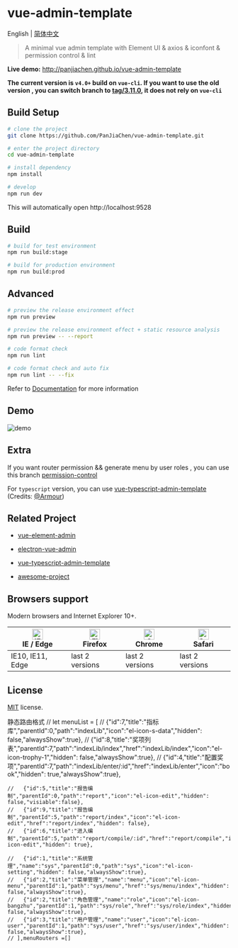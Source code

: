 # vue-admin-template

English | [简体中文](./README-zh.md)

> A minimal vue admin template with Element UI & axios & iconfont & permission control & lint

**Live demo:** http://panjiachen.github.io/vue-admin-template


**The current version is `v4.0+` build on `vue-cli`. If you want to use the old version , you can switch branch to [tag/3.11.0](https://github.com/PanJiaChen/vue-admin-template/tree/tag/3.11.0), it does not rely on `vue-cli`**

## Build Setup


```bash
# clone the project
git clone https://github.com/PanJiaChen/vue-admin-template.git

# enter the project directory
cd vue-admin-template

# install dependency
npm install

# develop
npm run dev
```

This will automatically open http://localhost:9528

## Build

```bash
# build for test environment
npm run build:stage

# build for production environment
npm run build:prod
```

## Advanced

```bash
# preview the release environment effect
npm run preview

# preview the release environment effect + static resource analysis
npm run preview -- --report

# code format check
npm run lint

# code format check and auto fix
npm run lint -- --fix
```

Refer to [Documentation](https://panjiachen.github.io/vue-element-admin-site/guide/essentials/deploy.html) for more information

## Demo

![demo](https://github.com/PanJiaChen/PanJiaChen.github.io/blob/master/images/demo.gif)

## Extra

If you want router permission && generate menu by user roles , you can use this branch [permission-control](https://github.com/PanJiaChen/vue-admin-template/tree/permission-control)

For `typescript` version, you can use [vue-typescript-admin-template](https://github.com/Armour/vue-typescript-admin-template) (Credits: [@Armour](https://github.com/Armour))

## Related Project

- [vue-element-admin](https://github.com/PanJiaChen/vue-element-admin)

- [electron-vue-admin](https://github.com/PanJiaChen/electron-vue-admin)

- [vue-typescript-admin-template](https://github.com/Armour/vue-typescript-admin-template)

- [awesome-project](https://github.com/PanJiaChen/vue-element-admin/issues/2312)

## Browsers support

Modern browsers and Internet Explorer 10+.

| [<img src="https://raw.githubusercontent.com/alrra/browser-logos/master/src/edge/edge_48x48.png" alt="IE / Edge" width="24px" height="24px" />](http://godban.github.io/browsers-support-badges/)</br>IE / Edge | [<img src="https://raw.githubusercontent.com/alrra/browser-logos/master/src/firefox/firefox_48x48.png" alt="Firefox" width="24px" height="24px" />](http://godban.github.io/browsers-support-badges/)</br>Firefox | [<img src="https://raw.githubusercontent.com/alrra/browser-logos/master/src/chrome/chrome_48x48.png" alt="Chrome" width="24px" height="24px" />](http://godban.github.io/browsers-support-badges/)</br>Chrome | [<img src="https://raw.githubusercontent.com/alrra/browser-logos/master/src/safari/safari_48x48.png" alt="Safari" width="24px" height="24px" />](http://godban.github.io/browsers-support-badges/)</br>Safari |
| --------- | --------- | --------- | --------- |
| IE10, IE11, Edge| last 2 versions| last 2 versions| last 2 versions

## License

[MIT](https://github.com/PanJiaChen/vue-admin-template/blob/master/LICENSE) license.



静态路由格式
  // let menuList = [
    //   {"id":7,"title":"指标库","parentId":0,"path":"indexLib","icon":"el-icon-s-data","hidden": false,"alwaysShow":true},
    //   {"id":8,"title":"奖项列表","parentId":7,"path":"indexLib/index","href":"indexLib/index","icon":"el-icon-trophy-1","hidden": false,"alwaysShow":true},
    //   {"id":4,"title":"配置奖项","parentId":7,"path":"indexLib/enter/:id","href":"indexLib/enter","icon":"book","hidden": true,"alwaysShow":true},

    //   {"id":5,"title":"报告编制","parentId":0,"path":"report","icon":"el-icon-edit","hidden": false,"visiable":false},
    //   {"id":9,"title":"报告编制","parentId":5,"path":"report/index","icon":"el-icon-edit","href":"report/index","hidden": false},
    //   {"id":6,"title":"进入编制","parentId":5,"path":"report/compile/:id","href":"report/compile","icon":"el-icon-edit","hidden": true},

    //   {"id":1,"title":"系统管理","name":"sys","parentId":0,"path":"sys","icon":"el-icon-setting","hidden": false,"alwaysShow":true},
    //   {"id":2,"title":"菜单管理","name":"menu","icon":"el-icon-menu","parentId":1,"path":"sys/menu","href":"sys/menu/index","hidden": false,"alwaysShow":true},
    //   {"id":2,"title":"角色管理","name":"role","icon":"el-icon-bangzhu","parentId":1,"path":"sys/role","href":"sys/role/index","hidden": false,"alwaysShow":true},
    //   {"id":3,"title":"用户管理","name":"user","icon":"el-icon-user","parentId":1,"path":"sys/user","href":"sys/user/index","hidden": false,"alwaysShow":true},
    // ],menuRouters =[]
